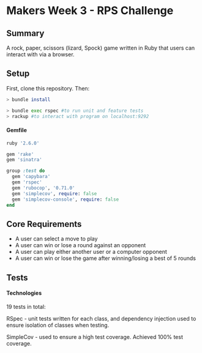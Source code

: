 # Makers Week 3 - RPS Challenge #
## Summary ##

A rock, paper, scissors (lizard, Spock) game written in Ruby that users can interact with via a browser.

## Setup ##

First, clone this repository. Then:

```bash
> bundle install

> bundle exec rspec #to run unit and feature tests
> rackup #to interact with program on localhost:9292
```
#### Gemfile ####
```ruby
ruby '2.6.0'

gem 'rake'
gem 'sinatra'

group :test do
  gem 'capybara'
  gem 'rspec'
  gem 'rubocop', '0.71.0'
  gem 'simplecov', require: false
  gem 'simplecov-console', require: false
end
```

## Core Requirements ##
* A user can select a move to play
* A user can win or lose a round against an opponent
* A user can play either another user or a computer opponent
* A user can win or lose the game after winning/losing a best of 5 rounds

## Tests ##

#### Technologies ###

19 tests in total:

RSpec - unit tests written for each class, and dependency injection used to ensure isolation of classes when testing.

SimpleCov - used to ensure a high test coverage. Achieved 100% test coverage.
